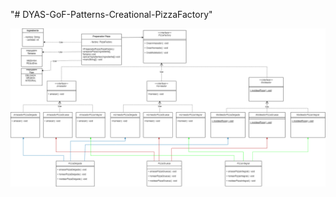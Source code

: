 "# DYAS-GoF-Patterns-Creational-PizzaFactory" 

![](https://github.com/Edwinguty2/TALLER_1_ANALITICA/blob/main/tttttt.drawio.png)
